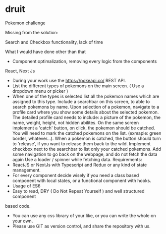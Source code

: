 # druit
Pokemon challenge

Missing from the solution:

Search and Checkbox functionality, lack of time

What I would have done other than that

- Component optimalization, removing every logic from the components


React, Next Js
- During your work use the https://pokeapi.co/ REST API.
- List the different types of pokemons on the main screen. ( Use a
dropdown menu or picker )
- When one of the types is selected list all the pokemon names which are
assigned to this type. Include a searchbar on this screen, to able to search
pokemons by name.
Upon selection of a pokemon, navigate to a profile card where you show
some details about the selected pokemon.
The detailed profile card needs to include: a picture of the pokemon, the
name, weight, height, not hidden abilites.
On the same screen implement a 'catch' button, on click, the pokemon
should
be catched. You will need to mark the catched pokemons on the list.
(exmaple: green border, whatever...). When a pokemon is catched, the
button should turn to 'release', if you want to release them back to the wild.
Implement checkbox next to the searchbar to list only your catched
pokemons.
Add some navigation to go back on the webpage, and do not fetch the data
again
Use a loader / spinner while fetching data.
Requirements:
- ReactJS or NextJs with Typescript and Redux or any kind of state
management.
- For every component decide wisely if you need a class based component
with
local states, or a functional component with hooks.
- Usage of ES6
- Easy to read, DRY ( Do Not Repeat Yourself ) and well structured
component

based code.

- You can use any css library of your like, or you can write the whole on
your
own.
- Please use GIT as version control, and share the repository with us.

